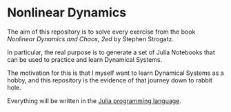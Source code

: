 # Nonlinear Dynamics

The aim of this repository is to solve every exercise from the book _Nonlinear Dynamics and Chaos, 2ed_ by Stephen Strogatz.

In particular, the real purpose is to generate a set of Julia Notebooks that can be used to practice and learn Dynamical Systems.

The motivation for this is that I myself want to learn Dynamical Systems as a hobby, and this repository is the evidence of that journey
down to rabbit hole.

Everything will be written in the [Julia programming language](https://julialang.org).